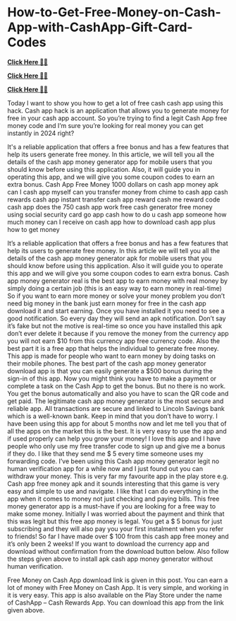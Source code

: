 # How-to-Get-Free-Money-on-Cash-App-with-CashApp-Gift-Card-Codes



**[Click Here 🔴✅](https://usaofferzon.com/cashapp)**



**[Click Here 🔴✅](https://usaofferzon.com/giftcard)**



**[Click Here 🔴✅](https://usaofferzon.com/alloffergiftcard)**

 


Today I want to show you how to get a lot of free cash cash app using this hack. Cash app hack is an application that allows you to generate money for free in your cash app account. So you’re trying to find a legit Cash App free money code and I’m sure you’re looking for real money you can get instantly in 2024 right?



It's a reliable application that offers a free bonus and has a few features that help its users generate free money. In this article, we will tell you all the details of the cash app money generator app for mobile users that you should know before using this application. Also, it will guide you in operating this app, and we will give you some coupon codes to earn an extra bonus. Cash App Free Money 1000 dollars on cash app money apk can I cash app myself can you transfer money from chime to cash app cash rewards cash app instant transfer cash app reward cash me reward code cash app does the 750 cash app work free cash generator free money using social security card go app cash how to do u cash app someone how much money can I receive on cash app how to download cash app plus how to get money

It’s a reliable application that offers a free bonus and has a few features that help its users to generate free money. In this article we will tell you all the details of the cash app money generator apk for mobile users that you should know before using this application. Also it will guide you to operate this app and we will give you some coupon codes to earn extra bonus.
Cash app money generator real is the best app to earn money with real money by simply doing a certain job (this is an easy way to earn money in real-time) So if you want to earn more money or solve your money problem you don’t need big money in the bank just earn money for free in the cash app download it and start earning. Once you have installed it you need to see a good notification.
So every day they will send an apk notification. Don’t say it’s fake but not the motive is real-time so once you have installed this apk don’t ever delete it because if you remove the money from the currency app you will not earn $10 from this currency app free currency code. Also the best part it is a free app that helps the individual to generate free money. This app is made for people who want to earn money by doing tasks on their mobile phones.
The best part of the cash app money generator download app is that you can easily generate a $500 bonus during the sign-in of this app. Now you might think you have to make a payment or complete a task on the Cash App to get the bonus. But no there is no work. You get the bonus automatically and also you have to scan the QR code and get paid.
The legitimate cash app money generator is the most secure and reliable app. All transactions are secure and linked to Lincoln Savings bank which is a well-known bank. Keep in mind that you don’t have to worry.
I have been using this app for about 5 months now and let me tell you that of all the apps on the market this is the best. It is very easy to use the app and if used properly can help you grow your money! I love this app and I have people who only use my free transfer code to sign up and give me a bonus if they do. I like that they send me $ 5 every time someone uses my forwarding code.
I’ve been using this Cash app money generator legit no human verification app for a while now and I just found out you can withdraw your money.
This is very far my favourite app in the play store e.g. Cash app free money apk and it sounds interesting that this game is very easy and simple to use and navigate. I like that I can do everything in the app when it comes to money not just checking and paying bills.
This free money generator app is a must-have if you are looking for a free way to make some money. Initially I was worried about the payment and think that this was legit but this free app money is legal. You get a $ 5 bonus for just subscribing and they will also pay you your first instalment when you refer to friends! So far I have made over $ 100 from this cash app free money and it’s only been 2 weeks!
If you want to download the currency app and download without confirmation from the download button below. Also follow the steps given above to install apk cash app money generator without human verification.

Free Money on Cash App download link is given in this post. You can earn a lot of money with Free Money on Cash App. It is very simple, and working in it is very easy. This app is also available on the Play Store under the name of CashApp – Cash Rewards App. You can download this app from the link given above.
